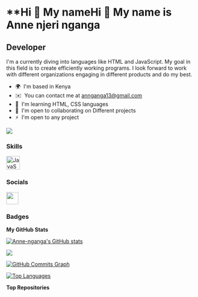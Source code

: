 
**Hi 👋 My nameHi 👋 My name is Anne njeri nganga
==================================

Developer
---------

I'm a currently diving into languages like HTML and JavaScript. My goal in this field is to create efficiently working programs. I look forward to work with different organizations engaging in different products and do my best.

* 🌍  I'm based in Kenya
* ✉️  You can contact me at [annganga13@gmail.com](mailto:annganga13@gmail.com)
* 🧠  I'm learning HTML, CSS languages
* 🤝  I'm open to collaborating on Different projects
* ⚡  I'm open to any project

<a href="https://www.github.com/Anne-nganga" target="_blank" rel="noreferrer"><img
src="https://img.shields.io/github/followers/Anne-nganga?logo=github&style=for-the-badge&color=0891b2&labelColor=1c1917" /></a>

### Skills


<p align="left">
<a href="https://developer.mozilla.org/en-US/docs/Web/JavaScript" target="_blank" rel="noreferrer"><img src="https://raw.githubusercontent.com/danielcranney/readme-generator/main/public/icons/skills/javascript-colored.svg" width="36" height="36" alt="JavaScript" /></a>
</p>


### Socials

<p align="left"> <a href="https://www.github.com/Anne-nganga" target="_blank" rel="noreferrer"> <picture> <source media="(prefers-color-scheme: dark)" srcset="https://raw.githubusercontent.com/danielcranney/readme-generator/main/public/icons/socials/github-dark.svg" /> <source media="(prefers-color-scheme: light)" srcset="https://raw.githubusercontent.com/danielcranney/readme-generator/main/public/icons/socials/github.svg" /> <img src="https://raw.githubusercontent.com/danielcranney/readme-generator/main/public/icons/socials/github.svg" width="32" height="32" /> </picture> </a></p>

### Badges

<b>My GitHub Stats</b>

<a href="http://www.github.com/Anne-nganga"><img src="https://github-readme-stats.vercel.app/api?username=Anne-nganga&show_icons=true&hide=&count_private=true&title_color=0891b2&text_color=ffffff&icon_color=0891b2&bg_color=1c1917&hide_border=true&show_icons=true" alt="Anne-nganga's GitHub stats" /></a>

<a href="http://www.github.com/Anne-nganga"><img src="https://github-readme-streak-stats.herokuapp.com/?user=Anne-nganga&stroke=ffffff&background=1c1917&ring=0891b2&fire=0891b2&currStreakNum=ffffff&currStreakLabel=0891b2&sideNums=ffffff&sideLabels=ffffff&dates=ffffff&hide_border=true" /></a>

<a href="http://www.github.com/Anne-nganga"><img src="https://github-readme-activity-graph.cyclic.app/graph?username=Anne-nganga&bg_color=1c1917&color=ffffff&line=0891b2&point=ffffff&area_color=1c1917&area=true&hide_border=true&custom_title=GitHub%20Commits%20Graph" alt="GitHub Commits Graph" /></a>

<a href="https://github.com/Anne-nganga" align="left"><img src="https://github-readme-stats.vercel.app/api/top-langs/?username=Anne-nganga&langs_count=10&title_color=0891b2&text_color=ffffff&icon_color=0891b2&bg_color=1c1917&hide_border=true&locale=en&custom_title=Top%20%Languages" alt="Top Languages" /></a>

<b>Top Repositories</b>

<div width="100%" align="center"></div><br /><br /><br /><br /><br /><br /><br />
                    
